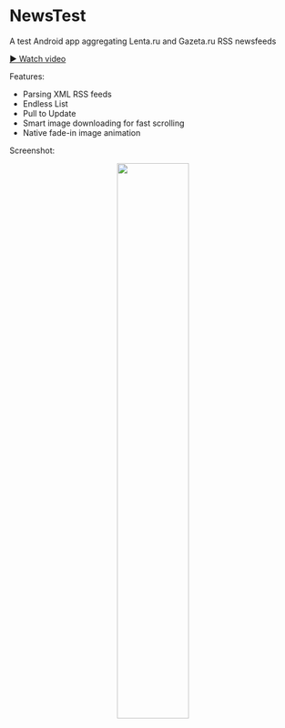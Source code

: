 # NewsTest
A test Android app aggregating Lenta.ru and Gazeta.ru RSS newsfeeds

<a href="https://youtu.be/Plgyjp0tMtE">► Watch video</a>

Features:

- Parsing XML RSS feeds
- Endless List
- Pull to Update
- Smart image downloading for fast scrolling
- Native fade-in image animation

Screenshot:

<p align="center">
<img src="https://pp.vk.me/c626630/v626630670/22e54/I-WlKowfN48.jpg" width="50%"/>
</p>
